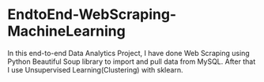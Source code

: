 # EndtoEnd-WebScraping-MachineLearning
In this end-to-end Data Analytics Project, I have done Web Scraping using Python Beautiful Soup library to import and pull data from MySQL. After that I use Unsupervised Learning(Clustering) with sklearn.
